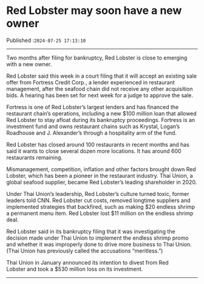 # Red Lobster may soon have a new owner

Published :`2024-07-25 17:13:10`

---

Two months after filing for bankruptcy, Red Lobster is close to emerging with a new owner.

Red Lobster said this week in a court filing that it will accept an existing sale offer from Fortress Credit Corp., a lender experienced in restaurant management, after the seafood chain did not receive any other acquisition bids. A hearing has been set for next week for a judge to approve the sale.

Fortress is one of Red Lobster’s largest lenders and has financed the restaurant chain’s operations, including a new $100 million loan that allowed Red Lobster to stay afloat during its bankruptcy proceedings. Fortress is an investment fund and owns restaurant chains such as Krystal, Logan’s Roadhouse and J. Alexander’s through a hospitality arm of the fund.

Red Lobster has closed around 100 restaurants in recent months and has said it wants to close several dozen more locations. It has around 600 restaurants remaining.

Mismanagement, competition, inflation and other factors brought down Red Lobster, which has been a pioneer in the restaurant industry. Thai Union, a global seafood supplier, became Red Lobster’s leading shareholder in 2020.

Under Thai Union’s leadership, Red Lobster’s culture turned toxic, former leaders told CNN. Red Lobster cut costs, removed longtime suppliers and implemented strategies that backfired, such as making $20 endless shrimp a permanent menu item. Red Lobster lost $11 million on the endless shrimp deal.

Red Lobster said in its bankruptcy filing that it was investigating the decision made under Thai Union to implement the endless shrimp promo and whether it was improperly done to drive more business to Thai Union. (Thai Union has previously called the accusations “meritless.”)

Thai Union in January announced its intention to divest from Red Lobster and took a $530 million loss on its investment.

---

